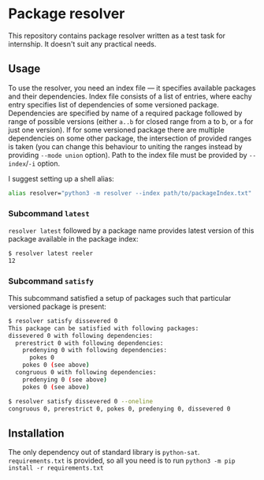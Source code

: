 # Package resolver
This repository contains package resolver written as a test task for internship. It doesn't suit any practical needs.

## Usage
To use the resolver, you need an index file — it specifies available packages and their dependencies. Index file consists of a list of entries, where eachy entry specifies list of dependencies of some versioned package. Dependencies are specified by name of a required package followed by range of possible versions (either `a..b` for closed range from a to b, or `a` for just one version). If for some versioned package there are multiple dependencies on some other package, the intersection of provided ranges is taken (you can change this behaviour to uniting the ranges instead by providing `--mode union` option). Path to the index file must be provided by `--index`/`-i` option.

I suggest setting up a shell alias:
```bash
alias resolver="python3 -m resolver --index path/to/packageIndex.txt"
```

### Subcommand `latest`
`resolver latest` followed by a package name provides latest version of this package available in the package index:

```bash
$ resolver latest reeler
12
```

### Subcommand `satisfy`
This subcommand satisfied a setup of packages such that particular versioned package is present:
```bash
$ resolver satisfy dissevered 0
This package can be satisfied with following packages:
dissevered 0 with following dependencies:
  prerestrict 0 with following dependencies:
    predenying 0 with following dependencies:
      pokes 0
    pokes 0 (see above)
  congruous 0 with following dependencies:
    predenying 0 (see above)
    pokes 0 (see above)

$ resolver satisfy dissevered 0 --oneline
congruous 0, prerestrict 0, pokes 0, predenying 0, dissevered 0
```





## Installation
The only dependency out of standard library is `python-sat`. `requirements.txt` is provided, so all you need is to run
`python3 -m pip install -r requirements.txt`
